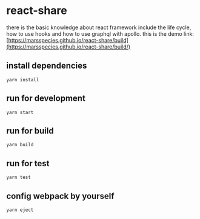 # react-share
there is the basic knowledge about react framework include the life cycle, how to use hooks and how to use graphql with apollo.
this is the demo link: [https://marsspecies.github.io/react-share/build](https://marsspecies.github.io/react-share/build/)

## install dependencies
```
yarn install
```

## run for development
```
yarn start
```

## run for build
```
yarn build
```

## run for test
```
yarn test
```

## config webpack by yourself
```
yarn eject
```
